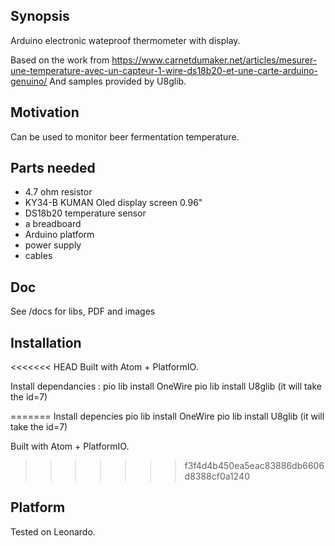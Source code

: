 ## Synopsis
Arduino electronic wateproof thermometer with display.

Based on the work from https://www.carnetdumaker.net/articles/mesurer-une-temperature-avec-un-capteur-1-wire-ds18b20-et-une-carte-arduino-genuino/
And samples provided by U8glib.

## Motivation
Can be used to monitor beer fermentation temperature.

## Parts needed
- 4.7 ohm resistor
- KY34-B KUMAN Oled display screen 0.96"
- DS18b20 temperature sensor
- a breadboard
- Arduino platform
- power supply
- cables

## Doc
See /docs for libs, PDF and images

## Installation
<<<<<<< HEAD
Built with Atom + PlatformIO.

Install dependancies :
pio lib install OneWire
pio lib install U8glib (it will take the id=7)

=======
Install depencies
pio lib install OneWire
pio lib install U8glib (it will take the id=7)

Built with Atom + PlatformIO.
>>>>>>> f3f4d4b450ea5eac83886db6606d8388cf0a1240

## Platform
Tested on Leonardo.
